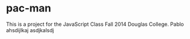 pac-man
=======
This is a project for the JavaScript Class Fall 2014 Douglas College.
Pablo
 ahsdijlkaj
  asdjkalsdj
